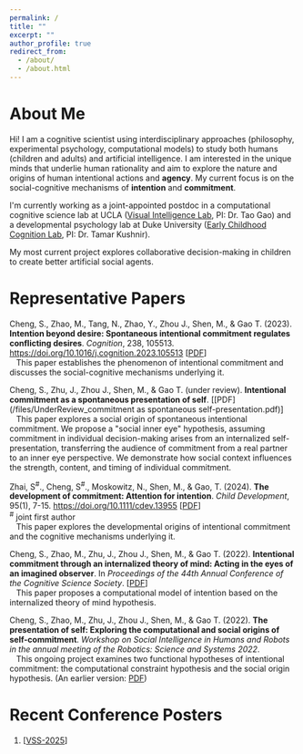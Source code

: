 ```yaml
---
permalink: /
title: ""
excerpt: ""
author_profile: true
redirect_from:
  - /about/
  - /about.html
---
```


About Me
======
Hi! I am a cognitive scientist using interdisciplinary approaches (philosophy, experimental psychology, computational models) to study both humans (children and adults) and artificial intelligence. I am interested in the unique minds that underlie human rationality and aim to explore the nature and origins of human intentional actions and **agency**. My current focus is on the social-cognitive mechanisms of **intention** and **commitment**.

I'm currently working as a joint-appointed postdoc in a computational cognitive science lab at UCLA ([Visual Intelligence Lab](https://taogao.comm.ucla.edu/home.html), PI: Dr. Tao Gao) and a developmental psychology lab at Duke University ([Early Childhood Cognition Lab](https://ecclabduke.com/the-team-3), PI: Dr. Tamar Kushnir).

My most current project explores collaborative decision-making in children to create better artificial social agents.

<!-- My CV can be found [here](/files/CV_shaozhe.pdf). -->

<!-- Feel free to reach out! My email is [chengshaozhe@gmail.com](mailto:chengshaozhe@gmail.com). -->


Representative Papers
======
Cheng, S., Zhao, M., Tang, N., Zhao, Y., Zhou J., Shen, M., & Gao T. (2023). **Intention beyond desire: Spontaneous intentional commitment regulates conflicting desires**. *Cognition*, 238, 105513. <https://doi.org/10.1016/j.cognition.2023.105513> [[PDF](/files/ChengEtAl_Cognition23_Intention-beyond-desire-Spontaneous-intentional-commitment-regulates-conflicting-desires.pdf)]
**<br />**
&nbsp;&nbsp;&nbsp;This paper establishes the phenomenon of intentional commitment and discusses the social-cognitive mechanisms underlying it.

Cheng, S., Zhu, J., Zhou J., Shen, M., & Gao T. (under review). **Intentional commitment as a spontaneous presentation of self**. [[PDF](/files/UnderReview_commitment as spontaneous self-presentation.pdf)]
**<br />**
&nbsp;&nbsp;&nbsp;This paper explores a social origin of spontaneous intentional commitment. We propose a "social inner eye" hypothesis, assuming commitment in individual decision-making arises from an internalized self-presentation, transferring the audience of commitment from a real partner to an inner eye perspective. We demonstrate how social context influences the strength, content, and timing of individual commitment.

Zhai, S<sup>#</sup>., Cheng, S<sup>#</sup>., Moskowitz, N., Shen, M., & Gao, T. (2024). **The development of commitment: Attention for intention**. *Child Development*, 95(1), 7-15. <https://doi.org/10.1111/cdev.13955> [[PDF](/files/CD-2023-The-development-of-commitment-Attention-for-intention.pdf)]
<br /> <sup>#</sup> joint first author
**<br />**
&nbsp;&nbsp;&nbsp;This paper explores the developmental origins of intentional commitment and the cognitive mechanisms underlying it.

Cheng, S., Zhao, M., Zhu, J., Zhou J., Shen, M., & Gao T. (2022). **Intentional commitment through an internalized theory of mind: Acting in the eyes of an imagined observer**. In *Proceedings of the 44th Annual Conference of the Cognitive Science Society*. [[PDF](/files/CogSci22_Intentional_commitment_through_an_internalized_theory_of_mind_Final_.pdf)]
**<br />**
&nbsp;&nbsp;&nbsp;This paper proposes a computational model of intention based on the internalized theory of mind hypothesis.

Cheng, S., Zhao, M., Zhu, J., Zhou J., Shen, M., & Gao T. (2022). **The presentation of self: Exploring the computational and social origins of self-commitment**. *Workshop on Social Intelligence in Humans and Robots in the annual meeting of the Robotics: Science and Systems 2022*.
**<br />**
&nbsp;&nbsp;&nbsp;This ongoing project examines two functional hypotheses of intentional commitment: the computational constraint hypothesis and the social origin hypothesis. (An earlier version: [PDF](/files/RSS22Workshop_IntentionalCommitment_final.pdf))
**<br />**


Recent Conference Posters
======
1. [[VSS-2025](/files/VSS-2025.pdf)]

